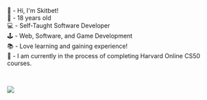👋 - Hi, I'm Skitbet!<br>🎂 - 18 years old<br>💻 - Self-Taught Software Developer<br>🕹️ - Web, Software, and Game Development<br>📚 - Love learning and gaining experience!<br>👀 - I am currently in the process of completing Harvard Online CS50 courses.

<br>

![](https://github-readme-stats.vercel.app/api/top-langs/?username=Skitbet&theme=cobalt&hide_border=false&include_all_commits=false&count_private=true&layout=compact)
